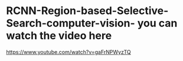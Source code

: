 # RCNN-Region-based-Selective-Search-computer-vision- you can watch the video here
https://www.youtube.com/watch?v=gaFrNPWyzTQ
